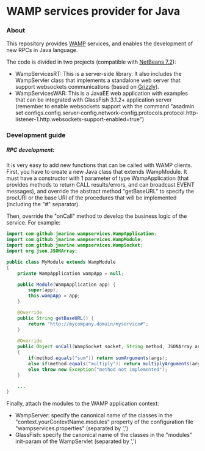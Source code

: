 WAMP services provider for Java
===============================

### About ###

This repository provides [WAMP](http://wamp.ws/spec) services, and enables the development of new RPCs in Java language.

The code is divided in two projects (compatible with [NetBeans 7.2](http://www.netbeans.org)):
* WampServicesRT: This is a server-side library. It also includes the WampServler class that implements a standalone web server that support websockets communications (based on [Grizzly](http://grizzly.java.net)).
* WampServicesWAR: This is a JavaEE web application with examples that can be integrated with GlassFish 3.1.2+ application server (remember to enable websockets support with the command "asadmin set configs.config.server-config.network-config.protocols.protocol.http-listener-1.http.websockets-support-enabled=true")

### Development guide ###

##### RPC development: #####

It is very easy to add new functions that can be called with WAMP clients.
First, you have to create a new Java class that extends WampModule.
It must have a constructor with 1 parameter of type WampApplication (that provides methods to return CALL results/errors, and can broadcast EVENT messages), and override the abstract method "getBaseURL" to specify the procURI or the base URI of the procedures that will be implemented (including the "#" separator).

Then, override the "onCall" method to develop the business logic of the service.
For example:

```java
import com.github.jmarine.wampservices.WampApplication;
import com.github.jmarine.wampservices.WampModule;
import com.github.jmarine.wampservices.WampSocket;
import org.json.JSONArray;

public class MyModule extends WampModule 
{
    private WampApplication wampApp = null;

    public Module(WampApplication app) {
        super(app);
        this.wampApp = app;
    }     

    @Override
    public String getBaseURL() {
        return "http://mycompany.domain/myservice#";
    }
    
    @Override
    public Object onCall(WampSocket socket, String method, JSONArray args) throws Exception 
    {
        if(method.equals("sum")) return sumArguments(args);
        else if(method.equals("multiply")) return multiplyArguments(arg);
        else throw new Exception("method not implemented");
    }

    ...
}
```

Finally, attach the modules to the WAMP application context:
* WampServer: specify the canonical name of the classes in the "context.yourContextName.modules" property of the configuration file "wampservices.properties" (separated by ',')
* GlassFish: specify the canonical name of the classes in the "modules" init-param of the WampServlet (separated by ',')
